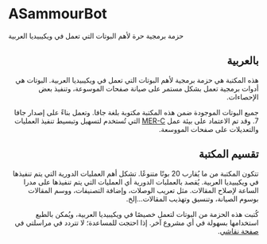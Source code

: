 # ASammourBot
حزمة برمجية حرة لأهم البوتات التي تعمل في ويكيبيديا العربية
<div dir="rtl">

## بالعربية

هذه المكتبة هي حزمة برمجية لأهم البوتات التي تعمل في ويكيبيديا العربية. البوتات هي أدوات برمجية تعمل بشكل مستمر على صيانة صفحات الموسوعة، وتنفيذ بعض الإحصاءات.

جميع البوتات الموجودة ضمن هذه المكتبة مكتوبة بلغة جافا. وتعمل بناءً على إصدار جافا 7. وقد تم الاعتماد على بيئة عمل <a href = "https://github.com/MER-C/wiki-java">MER-C</a> التي تُستخدم لتسهيل وتبسيط تنفيذ العمليات والتعديلات على صفحات المووسعة.

## تقسيم المكتبة

تتكون المكتبة من ما يُقارب 20 بوتًا متنوعًا. تشكل أهم العمليات الدورية التي يتم تنفيذها في ويكيبيديا العربية. يُقصد بالعملبات الدورية أي العمليات التي يتم تنفيذها على مدرا الساعة لإصلاح المقالات. مثل تعريب الوصلات، وإضافة التصنيفات، ووسم المقالات بوسوم الصيانة، وتنسيق وتهذيب المقالات...إلخ.

كُتبت هذه الحزمة من البوتات لتعمل خصيصًا في ويكيبيديا العربية، ويُمكن بالطبع استخدامها بسهولة في أي مشروع آخر. إذا احتجت للمساعدة؛ لا تتردد في مراسلتي في <a href = "https://ar.wikipedia.org/wiki/نقاش_المستخدم:ASammour">صفحة نقاشي</a>.
